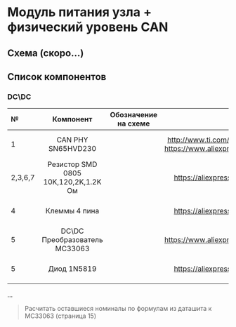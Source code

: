 # Модуль питания узла + физический уровень CAN
## Схема (скоро...) 
## Список компонентов

### DC\DC 
|№  | Компонент | Обозначение на схеме | Ссылка | Кол-во | Цена |
|:--|:---------:|:--------------------:|:------:|:------:|:----:|
|  1|CAN PHY SN65HVD230|                      |http://www.ti.com/lit/ds/symlink/sn65hvd230.pdf https://www.aliexpress.ru/item/32876127359.html|1|25 руб/шт|
|  2,3,6,7| Резистор SMD 0805 10K,120,2K,1.2K Ом|                      |https://aliexpress.ru/item/32949400804.html|2|около 1 руб/шт|
|  4| Клеммы 4 пина|                      |https://aliexpress.ru/item/32942971002.html|1| 8 руб/шт|
|  5|DC\DC Преобразователь MC33063|                      |https://www.aliexpress.ru/item/33047422937.html|1| 7 руб/шт|
|  5|Диод 1N5819|                      |https://aliexpress.ru/item/32849879904.html|1| 0.6 руб/шт|

...

>Расчитать оставшиеся номиналы по формулам из даташита к MC33063  (страница 15) 
